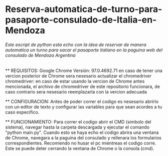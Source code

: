 # Reserva-automatica-de-turno-para-pasaporte-consulado-de-Italia-en-Mendoza
###### Este escript de python esta echo con la idea de reservar de manera automatica un turno para sacar el pasaporte italiano en la paguina web del consulado de Mendoza Argentina


** REQUISITOS:
Google Chrome Versión: 97.0.4692.71     en caso de tener una vercion posterior de Chrome sera nesesario actualizar el chromedriver
chromedriver: en caso de estar usando la vercion de Chrome antes mencionada, el archivo de chromedriver de este repositorio funcionara, de caso contrario sera nesesario reemplazarla con la vercion adecuada

** CONFIGURACION:
Antes de poder correr el codigo es nesesario abrirlo con un editor de texto y configurar las variables para que sean acordes a tu caso especifico.

** FUNCIONAMIENTO:
Para correr el codigo abrir el CMD (simbolo del sistema), navegar hasta la carpeta descargada y ejecutar el comando "python main.py".
Cuando esto se haya echo el codigo abrira una ventana de Chrome, navegara a la paguina del consulado y rellenara los formularios correspondientes.
Recomiendo no husar el pc mientreas el codigo corre.
Este se puede deter cerrando la ventana de Chrome o la consola (cmd).
